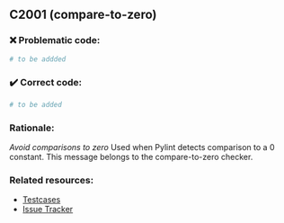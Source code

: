 ## C2001 (compare-to-zero)

### :x: Problematic code:

```python
# to be addded
```

### :heavy_check_mark: Correct code:

```python
# to be added
```

### Rationale:

 *Avoid comparisons to zero*
  Used when Pylint detects comparison to a 0 constant. This message belongs to
  the compare-to-zero checker.



### Related resources:

- [Testcases](#)
- [Issue Tracker](https://github.com/PyCQA/pylint/issues?q=is%3Aissue+%22compare-to-zero%22+OR+%22C2001%22)
